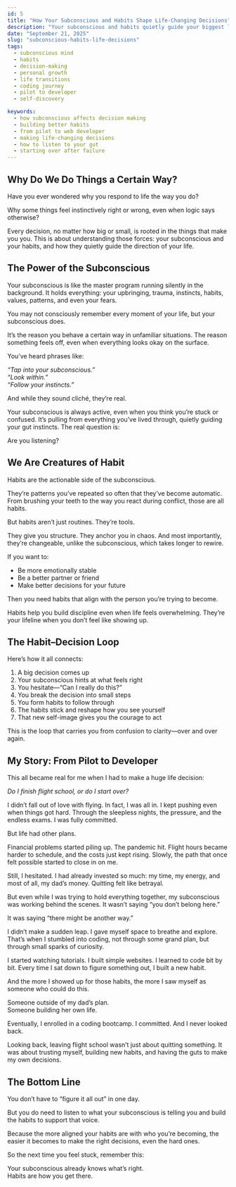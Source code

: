 ```yaml
---
id: 5
title: "How Your Subconscious and Habits Shape Life-Changing Decisions"
description: "Your subconscious and habits quietly guide your biggest life decisions. Here's how I learned to listen, build better habits, and change the direction of my life."
date: "September 21, 2025"
slug: "subconscious-habits-life-decisions"
tags:
  - subconscious mind
  - habits
  - decision-making
  - personal growth
  - life transitions
  - coding journey
  - pilot to developer
  - self-discovery

keywords:
  - how subconscious affects decision making
  - building better habits
  - from pilot to web developer
  - making life-changing decisions
  - how to listen to your gut
  - starting over after failure
---
```


## Why Do We Do Things a Certain Way?

Have you ever wondered why you respond to life the way you do?

Why some things feel instinctively right or wrong, even when logic says otherwise?

Every decision, no matter how big or small, is rooted in the things that make you you. This is about understanding those forces: your subconscious and your habits, and how they quietly guide the direction of your life.

## The Power of the Subconscious

Your subconscious is like the master program running silently in the background. It holds everything: your upbringing, trauma, instincts, habits, values, patterns, and even your fears.

You may not consciously remember every moment of your life, but your subconscious does.

It’s the reason you behave a certain way in unfamiliar situations. The reason something feels off, even when everything looks okay on the surface.

You’ve heard phrases like:

_“Tap into your subconscious.”_  
_“Look within.”_  
_“Follow your instincts.”_

And while they sound cliché, they’re real.

Your subconscious is always active, even when you think you’re stuck or confused. It’s pulling from everything you’ve lived through, quietly guiding your gut instincts. The real question is:

Are you listening?

## We Are Creatures of Habit

Habits are the actionable side of the subconscious.

They’re patterns you’ve repeated so often that they’ve become automatic. From brushing your teeth to the way you react during conflict, those are all habits.

But habits aren’t just routines. They’re tools.

They give you structure. They anchor you in chaos. And most importantly, they’re changeable, unlike the subconscious, which takes longer to rewire.

If you want to:

- Be more emotionally stable
- Be a better partner or friend
- Make better decisions for your future

Then you need habits that align with the person you’re trying to become.

Habits help you build discipline even when life feels overwhelming. They’re your lifeline when you don’t feel like showing up.

## The Habit–Decision Loop

Here’s how it all connects:

1. A big decision comes up
2. Your subconscious hints at what feels right
3. You hesitate—“Can I really do this?”
4. You break the decision into small steps
5. You form habits to follow through
6. The habits stick and reshape how you see yourself
7. That new self-image gives you the courage to act

This is the loop that carries you from confusion to clarity—over and over again.

## My Story: From Pilot to Developer

This all became real for me when I had to make a huge life decision:

_Do I finish flight school, or do I start over?_

I didn’t fall out of love with flying. In fact, I was all in. I kept pushing even when things got hard. Through the sleepless nights, the pressure, and the endless exams. I was fully committed.

But life had other plans.

Financial problems started piling up. The pandemic hit. Flight hours became harder to schedule, and the costs just kept rising. Slowly, the path that once felt possible started to close in on me.

Still, I hesitated. I had already invested so much: my time, my energy, and most of all, my dad’s money. Quitting felt like betrayal.

But even while I was trying to hold everything together, my subconscious was working behind the scenes. It wasn’t saying “you don’t belong here.”

It was saying “there might be another way.”

I didn’t make a sudden leap. I gave myself space to breathe and explore. That’s when I stumbled into coding, not through some grand plan, but through small sparks of curiosity.

I started watching tutorials. I built simple websites. I learned to code bit by bit. Every time I sat down to figure something out, I built a new habit.

And the more I showed up for those habits, the more I saw myself as someone who could do this.

Someone outside of my dad’s plan.  
Someone building her own life.

Eventually, I enrolled in a coding bootcamp. I committed. And I never looked back.

Looking back, leaving flight school wasn’t just about quitting something. It was about trusting myself, building new habits, and having the guts to make my own decisions.

## The Bottom Line

You don’t have to “figure it all out” in one day.

But you do need to listen to what your subconscious is telling you and build the habits to support that voice.

Because the more aligned your habits are with who you’re becoming, the easier it becomes to make the right decisions, even the hard ones.

So the next time you feel stuck, remember this:

Your subconscious already knows what’s right.  
Habits are how you get there.
